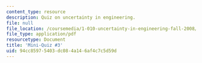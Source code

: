 ```yaml
---
content_type: resource
description: Quiz on uncertainty in engineering.
file: null
file_location: /coursemedia/1-010-uncertainty-in-engineering-fall-2008/94cc85975403dc084a146af4c7c5d59d_mini_quiz_3.pdf
file_type: application/pdf
resourcetype: Document
title: 'Mini-Quiz #3'
uid: 94cc8597-5403-dc08-4a14-6af4c7c5d59d
---
```

